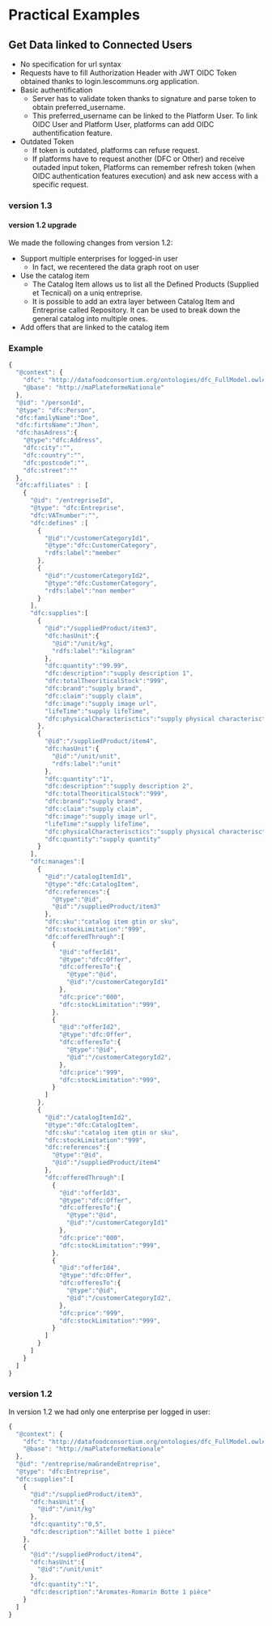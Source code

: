 # Practical Examples

## Get Data linked to Connected Users

* No specification for url syntax
* Requests have to fill Authorization Header with JWT OIDC Token obtained thanks to login.lescommuns.org application.
* Basic authentification
  * Server has to validate token thanks to signature and parse token to obtain preferred\_username.
  * This preferred\_username can be linked to the Platform User. To link OIDC User and Platform User, platforms can add OIDC authentification feature.
* Outdated Token
  * If token is outdated, platforms can refuse request.
  * If platforms have to request another \(DFC or Other\) and receive outaded input token, Platforms can remember refresh token \(when OIDC authentication features execution\) and ask new access with a specific request.

### version 1.3

#### version 1.2 upgrade

We made the following changes from version 1.2:

* Support multiple enterprises for logged-in user
  * In fact, we recentered the data graph root on user
* Use the catalog item
  * The Catalog Item allows us to list all the Defined Products \(Supplied et Tecnical\) on a uniq entreprise.
  * It is possible to add an extra layer between Catalog Item and Entreprise called Repository. It can be used to break down the general catalog into multiple ones.
* Add offers that are linked to the catalog item

### Example

```javascript
{
  "@context": {
    "dfc": "http://datafoodconsortium.org/ontologies/dfc_FullModel.owl#",
    "@base": "http://maPlateformeNationale"
  },
  "@id": "/personId",
  "@type": "dfc:Person",
  "dfc:familyName":"Doe",
  "dfc:firtsName":"Jhon",
  "dfc:hasAdress":{
    "@type":"dfc:Address",
    "dfc:city":"",
    "dfc:country":"",
    "dfc:postcode":"",
    "dfc:street":""
  },
  "dfc:affiliates" : [
    {
      "@id": "/entrepriseId",
      "@type": "dfc:Entreprise",
      "dfc:VATnumber":"",
      "dfc:defines" :[
        {
          "@id":"/customerCategoryId1",
          "@type":"dfc:CustomerCategory",
          "rdfs:label":"member"
        },
        {
          "@id":"/customerCategoryId2",
          "@type":"dfc:CustomerCategory",
          "rdfs:label":"non member"
        }
      ],
      "dfc:supplies":[
        {
          "@id":"/suppliedProduct/item3",
          "dfc:hasUnit":{
            "@id":"/unit/kg",
            "rdfs:label":"kilogram"
          },
          "dfc:quantity":"99.99",
          "dfc:description":"supply description 1",
          "dfc:totalTheoriticalStock":"999",
          "dfc:brand":"supply brand",
          "dfc:claim":"supply claim",
          "dfc:image":"supply image url",
          "lifeTime":"supply lifeTime",
          "dfc:physicalCharacterisctics":"supply physical characterisctics"
        },
        {
          "@id":"/suppliedProduct/item4",
          "dfc:hasUnit":{
            "@id":"/unit/unit",
            "rdfs:label":"unit"
          },
          "dfc:quantity":"1",
          "dfc:description":"supply description 2",
          "dfc:totalTheoriticalStock":"999",
          "dfc:brand":"supply brand",
          "dfc:claim":"supply claim",
          "dfc:image":"supply image url",
          "lifeTime":"supply lifeTime",
          "dfc:physicalCharacterisctics":"supply physical characterisctics",
          "dfc:quantity":"supply quantity"
        }
      ],
      "dfc:manages":[
        {
          "@id":"/catalogItemId1",
          "@type":"dfc:CatalogItem",
          "dfc:references":{
            "@type":"@id",
            "@id":"/suppliedProduct/item3"
          },
          "dfc:sku":"catalog item gtin or sku",
          "dfc:stockLimitation":"999",
          "dfc:offeredThrough":[
            {
              "@id":"offerId1",
              "@type":"dfc:Offer",
              "dfc:offeresTo":{
                "@type":"@id",
                "@id":"/customerCategoryId1"
              },
              "dfc:price":"000",
              "dfc:stockLimitation":"999",
            },
            {
              "@id":"offerId2",
              "@type":"dfc:Offer",
              "dfc:offeresTo":{
                "@type":"@id",
                "@id":"/customerCategoryId2",
              },
              "dfc:price":"999",
              "dfc:stockLimitation":"999",
            }
          ]
        },
        {
          "@id":"/catalogItemId2",
          "@type":"dfc:CatalogItem",
          "dfc:sku":"catalog item gtin or sku",
          "dfc:stockLimitation":"999",
          "dfc:references":{
            "@type":"@id",
            "@id":"/suppliedProduct/item4"
          },
          "dfc:offeredThrough":[
            {
              "@id":"offerId3",
              "@type":"dfc:Offer",
              "dfc:offeresTo":{
                "@type":"@id",
                "@id":"/customerCategoryId1"
              },
              "dfc:price":"000",
              "dfc:stockLimitation":"999",
            },
            {
              "@id":"offerId4",
              "@type":"dfc:Offer",
              "dfc:offeresTo":{
                "@type":"@id",
                "@id":"/customerCategoryId2",
              },
              "dfc:price":"999",
              "dfc:stockLimitation":"999",
            }
          ]
        }
      ]
    }
  ]
}
```

### version 1.2

In version 1.2 we had only one enterprise per logged in user:

```javascript
{
  "@context": {
    "dfc": "http://datafoodconsortium.org/ontologies/dfc_FullModel.owl#",
    "@base": "http://maPlateformeNationale"
  },
  "@id": "/entreprise/maGrandeEntreprise",
  "@type": "dfc:Entreprise",
  "dfc:supplies":[
    {
      "@id":"/suppliedProduct/item3",
      "dfc:hasUnit":{
        "@id":"/unit/kg"
      },
      "dfc:quantity":"0,5",
      "dfc:description":"Aillet botte 1 pièce"
    },
    {
      "@id":"/suppliedProduct/item4",
      "dfc:hasUnit":{
        "@id":"/unit/unit"
      },
      "dfc:quantity":"1",
      "dfc:description":"Aromates-Romarin Botte 1 pièce"
    }
  ]
}
```

